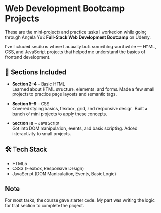 # Web Development Bootcamp Projects

These are the mini-projects and practice tasks I worked on while going through Angela Yu’s **Full-Stack Web Development Bootcamp** on Udemy.

I’ve included sections where I actually built something worthwhile — HTML, CSS, and JavaScript projects that helped me understand the basics of frontend development.

## 📂 Sections Included

- **Section 2–4** – Basic HTML  
  Learned about HTML structure, elements, and forms. Made a few small projects to practice page layouts and semantic tags.

- **Section 5–9** – CSS  
  Covered styling basics, flexbox, grid, and responsive design. Built a bunch of mini projects to apply these concepts.

- **Section 18** – JavaScript  
  Got into DOM manipulation, events, and basic scripting. Added interactivity to small projects.

## 🛠 Tech Stack
- HTML5  
- CSS3 (Flexbox, Responsive Design)  
- JavaScript (DOM Manipulation, Events, Basic Logic)

## Note
For most tasks, the course gave starter code. My part was writing the logic for that section to complete the project.

